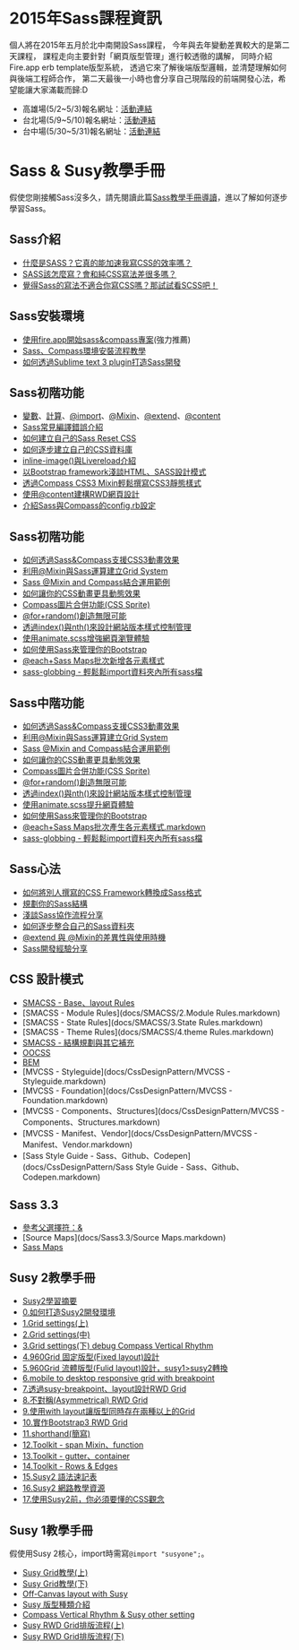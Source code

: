 # 2015年Sass課程資訊
個人將在2015年五月於北中南開設Sass課程，
今年與去年變動差異較大的是第二天課程，
課程走向主要針對「網頁版型管理」進行較透徹的講解，
同時介紹Fire.app erb template版型系統，
透過它來了解後端版型邏輯，並清楚理解如何與後端工程師合作，
第二天最後一小時也會分享自己現階段的前端開發心法，希望能讓大家滿載而歸:D

* 高雄場(5/2~5/3)報名網址：<a href="http://kaohsiung-frontend-class.kktix.cc/events/dadcf603" target="_blank">活動連結</a>
* 台北場(5/9~5/10)報名網址：<a href="http://kaohsiung-frontend-class.kktix.cc/events/dadcf603-9b53f0" target="_blank">活動連結</a>
* 台中場(5/30~5/31)報名網址：<a href="http://kaohsiung-frontend-class.kktix.cc/events/dadcf603-d5550e" target="_blank">活動連結</a>

# Sass & Susy教學手冊

假使您剛接觸Sass沒多久，請先閱讀此篇<a href="docs/read.markdown" target="_blank">Sass教學手冊導讀</a>，進以了解如何逐步學習Sass。  

Sass介紹
--------------------------
* <a href="http://ithelp.ithome.com.tw/question/10126703" target="_blank">什麼是SASS？它真的能加速我寫CSS的效率嗎？</a>
* <a href="http://ithelp.ithome.com.tw/question/10126905" target="_blank">SASS該怎麼寫？會和純CSS寫法差很多嗎？</a>
* <a href="http://ithelp.ithome.com.tw/question/10130129" target="_blank">覺得Sass的寫法不適合你寫CSS嗎？那試試看SCSS吧！</a>

Sass安裝環境
--------------------------
* <a href="https://www.youtube.com/watch?v=Z_CmIMAiSiI" target="_blank">使用fire.app開始sass&amp;compass專案</a>(強力推薦)
* <a href="http://ithelp.ithome.com.tw/question/10128634" target="_blank">Sass、Compass環境安裝流程教學</a>
* <a href="http://ithelp.ithome.com.tw/question/10159247" target="_blank">如何透過Sublime text 3 plugin打造Sass開發</a>

Sass初階功能
--------------------------
* <a href="http://ithelp.ithome.com.tw/question/10127206" target="_blank">變數</a>、<a href="http://ithelp.ithome.com.tw/question/10127521" target="_blank">計算</a>、<a href="http://ithelp.ithome.com.tw/question/10127832" target="_blank">@import</a>、<a href="http://ithelp.ithome.com.tw/question/10128138" target="_blank">@Mixin</a>、<a href="http://ithelp.ithome.com.tw/question/10128359" target="_blank">@extend</a>、<a href="http://ithelp.ithome.com.tw/question/10156850" target="_blank">@content</a>
* <a href="http://ithelp.ithome.com.tw/question/10134097" target="_blank">Sass常見編譯錯誤介紹</a>
* <a href="http://ithelp.ithome.com.tw/question/10129547" target="_blank">如何建立自己的Sass Reset CSS</a>
* <a href="http://ithelp.ithome.com.tw/question/10129146" target="_blank">如何逐步建立自己的CSS資料庫</a>
* <a href="http://ithelp.ithome.com.tw/question/10137825" target="_blank">inline-image()與Livereload介紹</a>
* <a href="http://ithelp.ithome.com.tw/question/10130551" target="_blank">以Bootstrap framework淺談HTML、SASS設計模式</a>
* <a href="http://ithelp.ithome.com.tw/question/10131159" target="_blank">透過Compass CSS3 Mixin輕鬆撰寫CSS3靜態樣式</a>
* <a href="http://ithelp.ithome.com.tw/question/10132313" target="_blank">使用@content建構RWD網頁設計</a>
* <a href="http://ithelp.ithome.com.tw/question/10134963" target="_blank">介紹Sass與Compass的config.rb設定</a>

Sass初階功能
--------------------------
* <a href="http://ithelp.ithome.com.tw/question/10131473" target="_blank">如何透過Sass&amp;Compass支援CSS3動畫效果</a>                      
* <a href="http://ithelp.ithome.com.tw/question/10133611" target="_blank">利用@Mixin與Sass運算建立Grid System</a>                              
* <a href="http://ithelp.ithome.com.tw/question/10133236" target="_blank">Sass @Mixin and Compass結合運用範例</a>                           
* <a href="http://ithelp.ithome.com.tw/question/10136259" target="_blank">如何讓你的CSS動畫更具動態效果</a>                             
* <a href="http://ithelp.ithome.com.tw/question/10137007" target="_blank">Compass圖片合併功能(CSS Sprite)</a>                               
* <a href="http://ithelp.ithome.com.tw/question/10137464" target="_blank">@for+random()創造無限可能</a>                              
* <a href="http://ithelp.ithome.com.tw/question/10135991" target="_blank">透過index()與nth()來設計網站版本樣式控制管理</a>                           
* <a href="http://ithelp.ithome.com.tw/question/10159400" target="_blank">使用animate.scss增強網頁瀏覽體驗</a>
* <a href="http://ithelp.ithome.com.tw/question/10159555" target="_blank">如何使用Sass來管理你的Bootstrap</a>
* <a href="http://ithelp.ithome.com.tw/question/10159726" target="_blank">@each+Sass Maps批次新增各元素樣式</a>
* <a href="http://ithelp.ithome.com.tw/question/10161305" target="_blank">sass-globbing - 輕鬆鬆import資料夾內所有sass檔</a>

Sass中階功能
--------------------------
* <a href="http://ithelp.ithome.com.tw/question/10131473" target="_blank">如何透過Sass&amp;Compass支援CSS3動畫效果</a>
* <a href="http://ithelp.ithome.com.tw/question/10133611" target="_blank">利用@Mixin與Sass運算建立Grid System</a>
* <a href="http://ithelp.ithome.com.tw/question/10133236" target="_blank">Sass @Mixin and Compass結合運用範例</a>
* <a href="http://ithelp.ithome.com.tw/question/10136259" target="_blank">如何讓你的CSS動畫更具動態效果</a>
* <a href="http://ithelp.ithome.com.tw/question/10137007" target="_blank">Compass圖片合併功能(CSS Sprite)</a>
* <a href="http://ithelp.ithome.com.tw/question/10137464" target="_blank">@for+random()創造無限可能</a>
* <a href="http://ithelp.ithome.com.tw/question/10135991" target="_blank">透過index()與nth()來設計網站版本樣式控制管理</a>
* <a target="_blank" href="docs/Sass/使用animate.scss提升網頁體驗.markdown">使用animate.scss提升網頁體驗</a>
* <a target="_blank" href="docs/Sass/如何使用Sass來管理你的Bootstrap.markdown">如何使用Sass來管理你的Bootstrap</a>
* <a target="_blank" href="docs/Sass/@each+Sass Maps批次產生各元素樣式.markdown">@each+Sass Maps批次產生各元素樣式.markdown</a>
* <a target="_blank" href="docs/Sass/sass-globbing - 輕鬆鬆import資料夾內所有sass檔.markdown">sass-globbing - 輕鬆鬆import資料夾內所有sass檔</a>
 
Sass心法
---------------------------
* <a href="http://ithelp.ithome.com.tw/question/10131877" target="_blank">如何將別人撰寫的CSS Framework轉換成Sass格式</a>
* <a href="http://ithelp.ithome.com.tw/question/10132821" target="_blank">規劃你的Sass結構</a>
* <a href="http://ithelp.ithome.com.tw/question/10135467" target="_blank">淺談Sass協作流程分享</a>
* <a href="http://ithelp.ithome.com.tw/question/10139186" target="_blank">如何逐步整合自己的Sass資料夾</a>
* [@extend 與 @Mixin的差異性與使用時機](docs/Sass/@extend與@Mixin的使用時機.markdown)
* [Sass開發經驗分享](docs/Sass/Sass開發經驗分享.markdown)

CSS 設計模式
--------------------------
* [SMACSS - Base、layout Rules](docs/SMACSS/1.markdown)
* [SMACSS - Module Rules](docs/SMACSS/2.Module Rules.markdown)
* [SMACSS - State Rules](docs/SMACSS/3.State Rules.markdown)
* [SMACSS - Theme Rules](docs/SMACSS/4.theme Rules.markdown)
* [SMACSS - 結構規劃與其它補充](docs/SMACSS/5.結構規劃與其它補充.markdown)
* [OOCSS](docs/CssDesignPattern/OOCSS.markdown)
* [BEM](docs/CssDesignPattern/BEM.markdown)
* [MVCSS - Styleguide](docs/CssDesignPattern/MVCSS - Styleguide.markdown)
* [MVCSS - Foundation](docs/CssDesignPattern/MVCSS - Foundation.markdown)
* [MVCSS - Components、Structures](docs/CssDesignPattern/MVCSS - Components、Structures.markdown)
* [MVCSS - Manifest、Vendor](docs/CssDesignPattern/MVCSS - Manifest、Vendor.markdown)
* [Sass Style Guide - Sass、Github、Codepen](docs/CssDesignPattern/Sass Style Guide - Sass、Github、Codepen.markdown)

Sass 3.3
--------------------------
* [參考父選擇符：&](docs/Sass3.3/1.markdown)
* [Source Maps](docs/Sass3.3/Source Maps.markdown)
* [Sass Maps](docs/Sass3.3/SassMaps.markdown)

Susy 2教學手冊
--------------------------
* <a target="_blank" href="docs/susy2/Susy2學習摘要.markdown">Susy2學習摘要</a>
* <a target="_blank" href="docs/susy2/0.如何打造susy2開發環境.markdown">0.如何打造Susy2開發環境</a>
* <a target="_blank" href="docs/susy2/1.Grid settings(上).markdown">1.Grid settings(上)</a>
* <a target="_blank" href="docs/susy2/2.Grid settings(中).markdown">2.Grid settings(中)</a>
* <a target="_blank" href="docs/susy2/3.Grid settings(下) debug Compass Vertical Rhythm.markdown">3.Grid settings(下) debug Compass Vertical Rhythm</a>
* <a target="_blank" href="docs/susy2/4.960Grid 固定版型(Fixed layout)設計.markdown">4.960Grid 固定版型(Fixed layout)設計</a>
* <a target="_blank" href="docs/susy2/5.960Grid 流體版型(Fulid layout)設計，susy1至susy2轉換.markdown">5.960Grid 流體版型(Fulid layout)設計，susy1>susy2轉換</a>
* <a target="_blank" href="docs/susy2/6.mobile to desktop responsive grid with breakpoint.markdown">6.mobile to desktop responsive grid with breakpoint</a>
* <a target="_blank" href="docs/susy2/7.透過susy-breakpoint、layout設計RWD Grid.markdown">7.透過susy-breakpoint、layout設計RWD Grid</a>
* <a target="_blank" href="docs/susy2/8.不對稱(Asymmetrical) RWD Grid.markdown">8.不對稱(Asymmetrical) RWD Grid</a>
* <a target="_blank" href="docs/susy2/9.使用with layout讓版型同時存在兩種以上的Grid.markdown">9.使用with layout讓版型同時存在兩種以上的Grid</a>
* <a target="_blank" href="docs/susy2/10.實作Bootstrap3 RWD Grid.markdown">10.實作Bootstrap3 RWD Grid</a>
* <a target="_blank" href="docs/susy2/11.shorthand(簡寫).markdown">11.shorthand(簡寫)</a>
* <a target="_blank" href="docs/susy2/12.Toolkit - span Mixin、function.markdown">12.Toolkit - span Mixin、function</a>
* <a target="_blank" href="docs/susy2/13.Toolkit - gutter、container.markdown">13.Toolkit - gutter、container</a>
* <a target="_blank" href="docs/susy2/14.Toolkit - Rows & Edges.markdown">14.Toolkit - Rows & Edges</a>
* <a target="_blank" href="docs/susy2/15.Susy2 語法速記表.markdown">15.Susy2 語法速記表</a>
* <a target="_blank" href="docs/susy2/16.Susy2 網路教學資源.markdown">16.Susy2 網路教學資源</a>
* <a target="_blank" href="docs/susy2/17.使用Susy2前，你必須要懂的CSS觀念.markdown">17.使用Susy2前，你必須要懂的CSS觀念</a>
 
Susy 1教學手冊
--------------------------
假使用Susy 2核心，import時需寫`@import "susyone";`。
* <a target="_blank" href="http://ithelp.ithome.com.tw/question/10139425">Susy Grid教學(上)</a>
* <a target="_blank" href="http://ithelp.ithome.com.tw/question/10139587">Susy Grid教學(下)</a>
* <a target="_blank" href="http://ithelp.ithome.com.tw/question/10139734">Off-Canvas layout with Susy</a>
* <a target="_blank" href="http://ithelp.ithome.com.tw/question/10139889">Susy 版型種類介紹</a>
* <a target="_blank" href="http://ithelp.ithome.com.tw/question/10140181">Compass Vertical Rhythm & Susy other setting</a>
* <a target="_blank" href="http://ithelp.ithome.com.tw/question/10140341">Susy RWD Grid排版流程(上)</a>
* <a target="_blank" href="http://ithelp.ithome.com.tw/question/10140472">Susy RWD Grid排版流程(下)</a>




